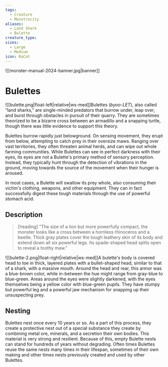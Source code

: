 ```yaml
---
tags:
  - Creature
  - Monstrocity
aliases:
  - Land Shark
  - Bulette
creature_type: 
sizes:
  - Large
  - Medium
icon: RaCat
---
```


![[monster-manual-2024-banner.jpg|banner]]

# Bulettes

![[bulette.png|float-left|relative|ws-med]]Bulettes (_byoo-LET_), also called “land sharks,” are single-minded predators that burrow under, leap over, and burst through obstacles in pursuit of their quarry. They are sometimes theorized to be a bizarre cross between an armadillo and a snapping turtle, though there was little evidence to support this theory.

 Bulettes burrow rapidly just belowground. On sensing movement, they erupt from below, attempting to catch prey in their oversize maws. Ranging over vast territories, they often threaten animal herds, and can wipe out whole farming communities. While Bulettes can see in perfect darkness with their eyes, its eyes are not a Bulette's primary method of sensory perception. Instead, they typically hunt through the detection of vibrations in the ground, moving towards the source of the movement when their hunger is aroused.

In most cases, a Bulette will swallow its prey whole, also consuming their victim's clothing, weapons, and other equipment. They can in fact successfully digest these tough materials through the use of powerful stomach acid.

## Description

>[!reading]
>”The size of a lion but more powerfully compact, the monster looks like a cross between a hornless rhinoceros and a beetle. Thick gray plates cover the tough leathery skin of its body and extend down all six powerful legs. Its spade-shaped head splits open to reveal a toothy maw.”

![[bulette-2.png|float-right|relative|ws-med]]A bulette's body is covered head to toe in thick, layered plates with a bullet-shaped head, similar to that of a shark, with a massive mouth. Around the head and rear, this armor was a blue-brown color, while in-between the hue might range from gray-blue to blue-green. Areas around the eyes were slightly darkened, with the eyes themselves being a yellow color with blue-green pupils. They have stumpy but powerful leg and a powerful jaw mechanism for snapping up their unsuspecting prey.

## Nesting

Bulettes nest once every 10 years or so. As a part of this process, they create a protective nest out of a special substance they create by combining metal ore, minerals, and a secretion their own bodies. This material is very strong and resilient. Because of this, empty Bulette nests can stand for hundreds of years without degrading. Often times Bulettes reuse the same nests many times in their lifespan, sometimes of their own making and other times nests previously created and used by other Bulettes.

